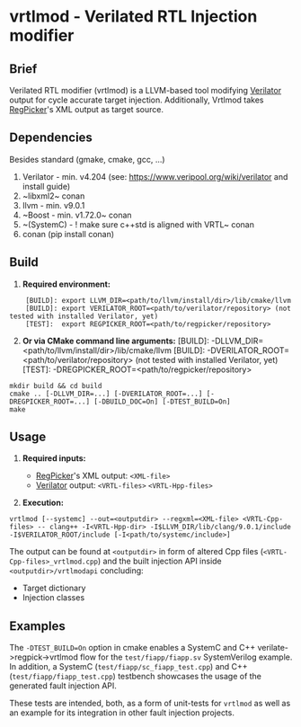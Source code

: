 # vrtlmod - Verilated RTL Injection modifier

## Brief
Verilated RTL modifier (vrtlmod) is a LLVM-based tool modifying <a href="https://www.veripool.org/wiki/verilator" title="Verilator homepage">Verilator</a> output for cycle accurate target injection. Additionally, Vrtlmod takes <a href="https://gitlab.lrz.de/ge29noy/regpicker" title="regpicker git">RegPicker</a>'s XML output as target source.

## Dependencies
Besides standard (gmake, cmake, gcc, ...)

1. Verilator  - min. v4.204 (see: https://www.veripool.org/wiki/verilator and install guide)
2. ~libxml2~ conan
3. llvm			  - min. v9.0.1
4. ~Boost      - min. v1.72.0~ conan
5. ~(SystemC)  - ! make sure c++std is aligned with VRTL~ conan
6. conan (pip install conan)

## Build

1. **Required environment:**

```
	[BUILD]: export LLVM_DIR=<path/to/llvm/install/dir>/lib/cmake/llvm
	[BUILD]: export VERILATOR_ROOT=<path/to/verilator/repository> (not tested with installed Verilator, yet)
	[TEST]:  export REGPICKER_ROOT=<path/to/regpicker/repository>

```

2. **Or via CMake command line arguments:**
[BUILD]: -DLLVM_DIR=<path/to/llvm/install/dir>/lib/cmake/llvm
[BUILD]: -DVERILATOR_ROOT=<path/to/verilator/repository> (not tested with installed Verilator, yet)
[TEST]:  -DREGPICKER_ROOT=<path/to/regpicker/repository>

```
mkdir build && cd build
cmake .. [-DLLVM_DIR=...] [-DVERILATOR_ROOT=...] [-DREGPICKER_ROOT=...] [-DBUILD_DOC=On] [-DTEST_BUILD=On]
make
```

## Usage

1. **Required inputs:**

	- <a href="https://gitlab.lrz.de/de-tum-ei-eda-esl/fault_injection/regpicker" title="regpicker git">RegPicker</a>'s XML output: `<XML-file>`
	- <a href="https://www.veripool.org/wiki/verilator" title="Verilator homepage">Verilator</a> output: `<VRTL-files>` `<VRTL-Hpp-files>`

2. **Execution:**

```
vrtlmod [--systemc] --out=<outputdir> --regxml=<XML-file> <VRTL-Cpp-files> -- clang++ -I<VRTL-Hpp-dir> -I$LLVM_DIR/lib/clang/9.0.1/include -I$VERILATOR_ROOT/include [-I<path/to/systemc/include>]
```

The output can be found at `<outputdir>` in form of altered Cpp files (`<VRTL-Cpp-files>_vrtlmod.cpp`) and the built injection API inside `<outputdir>/vrtlmodapi` concluding:
- Target dictionary
- Injection classes

## Examples

The `-DTEST_BUILD=On` option in cmake enables a SystemC and C++ verilate->regpick->vrtlmod flow for the `test/fiapp/fiapp.sv` SystemVerilog example.
In addition, a SystemC (`test/fiapp/sc_fiapp_test.cpp`) and C++ (`test/fiapp/fiapp_test.cpp`) testbench showcases the usage of the generated fault injection API.

These tests are intended, both, as a form of unit-tests for `vrtlmod` as well as an example for its integration in other fault injection projects.
